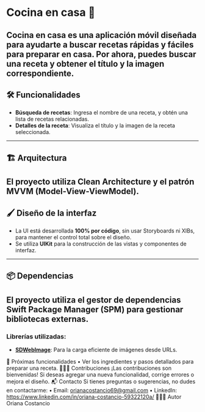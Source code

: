 # Cocina en casa 🍳

**Cocina en casa** es una aplicación móvil diseñada para ayudarte a buscar recetas rápidas y fáciles para preparar en casa. Por ahora, puedes buscar una receta y obtener el título y la imagen correspondiente.
---
## 🛠️ Funcionalidades
- **Búsqueda de recetas**: Ingresa el nombre de una receta, y obtén una lista de recetas relacionadas.
- **Detalles de la receta**: Visualiza el título y la imagen de la receta seleccionada.
---
## 🏗️ Arquitectura
El proyecto utiliza **Clean Architecture** y el patrón **MVVM (Model-View-ViewModel)**.
---
## 🖌️ Diseño de la interfaz
- La UI está desarrollada **100% por código**, sin usar Storyboards ni XIBs, para mantener el control total sobre el diseño.
- Se utiliza **UIKit** para la construcción de las vistas y componentes de interfaz.
---
 ## 📦 Dependencias
 El proyecto utiliza el gestor de dependencias **Swift Package Manager (SPM)** para gestionar bibliotecas externas.
 ---
 ### Librerías utilizadas:
 - **[SDWebImage](https://github.com/SDWebImage/SDWebImage)**: Para la carga eficiente de imágenes desde URLs.
   
🌟 Próximas funcionalidades
	•	Ver los ingredientes y pasos detallados para preparar una receta.
 👩🏻‍💻 Contribuciones
 ¡Las contribuciones son bienvenidas! Si deseas agregar una nueva funcionalidad, corrige errores o mejora el diseño.
 📬 Contacto
 Si tienes preguntas o sugerencias, no dudes en contactarme:
 • Email: orianacostancio69@gmail.com
 • LinkedIn: https://www.linkedin.com/in/oriana-costancio-59322120a/ 
👩🏻‍💻 Autor
Oriana Costancio
